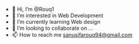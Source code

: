 - 👋 Hi, I’m @Rouq1
- 👀 I’m interested in Web Development 
- 🌱 I’m currently learning Web design 
- 💞️ I’m looking to collaborate on ...
- 📫 How to reach me sanusifarouq94@gmail.com 

<!---
Rouq1/Rouq1 is a ✨ special ✨ repository because its `README.md` (this file) appears on your GitHub profile.
You can click the Preview link to take a look at your changes.
--->
